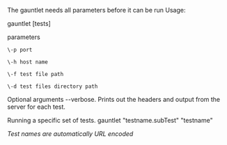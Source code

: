 The gauntlet needs all parameters before it can be run
  Usage:

  gauntlet <parameters> [tests]

  parameters

    \-p port

    \-h host name

    \-f test file path

    \-d test files directory path

Optional arguments --verbose. Prints out the headers and output from the server for each test.

Running a specific set of tests.
  gauntlet <parameters> "testname.subTest" "testname"

_Test names are automatically URL encoded_